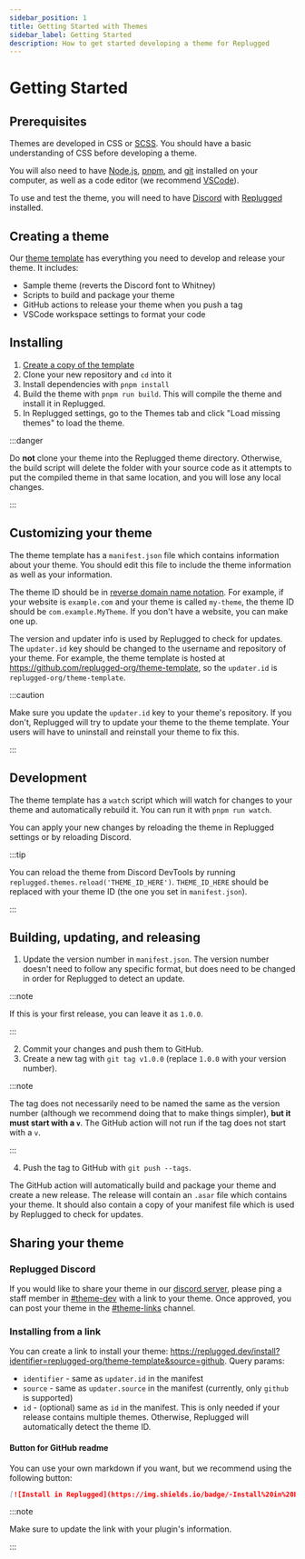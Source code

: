 ```yaml
---
sidebar_position: 1
title: Getting Started with Themes
sidebar_label: Getting Started
description: How to get started developing a theme for Replugged
---
```


# Getting Started

## Prerequisites

Themes are developed in CSS or [SCSS](https://sass-lang.com/). You should have a basic understanding
of CSS before developing a theme.

You will also need to have [Node.js](https://nodejs.org/), [pnpm](https://pnpm.io/), and
[git](https://git-scm.com/) installed on your computer, as well as a code editor (we recommend
[VSCode](https://code.visualstudio.com/)).

To use and test the theme, you will need to have [Discord](https://discord.com/download) with
[Replugged](https://replugged.dev/download) installed.

## Creating a theme

Our [theme template](https://github.com/replugged-org/theme-template) has everything you need to
develop and release your theme. It includes:

- Sample theme (reverts the Discord font to Whitney)
- Scripts to build and package your theme
- GitHub actions to release your theme when you push a tag
- VSCode workspace settings to format your code

## Installing

1. [Create a copy of the template](https://github.com/replugged-org/theme-template/generate)
2. Clone your new repository and `cd` into it
3. Install dependencies with `pnpm install`
4. Build the theme with `pnpm run build`. This will compile the theme and install it in Replugged.
5. In Replugged settings, go to the Themes tab and click "Load missing themes" to load the theme.

:::danger

Do **not** clone your theme into the Replugged theme directory. Otherwise, the build script will
delete the folder with your source code as it attempts to put the compiled theme in that same
location, and you will lose any local changes.

:::

## Customizing your theme

The theme template has a `manifest.json` file which contains information about your theme. You
should edit this file to include the theme information as well as your information.

The theme ID should be in
[reverse domain name notation](https://en.wikipedia.org/wiki/Reverse_domain_name_notation). For
example, if your website is `example.com` and your theme is called `my-theme`, the theme ID should
be `com.example.MyTheme`. If you don't have a website, you can make one up.

The version and updater info is used by Replugged to check for updates. The `updater.id` key should
be changed to the username and repository of your theme. For example, the theme template is hosted
at https://github.com/replugged-org/theme-template, so the `updater.id` is
`replugged-org/theme-template`.

:::caution

Make sure you update the `updater.id` key to your theme's repository. If you don't, Replugged will
try to update your theme to the theme template. Your users will have to uninstall and reinstall your
theme to fix this.

:::

## Development

The theme template has a `watch` script which will watch for changes to your theme and automatically
rebuild it. You can run it with `pnpm run watch`.

You can apply your new changes by reloading the theme in Replugged settings or by reloading Discord.

:::tip

You can reload the theme from Discord DevTools by running
`replugged.themes.reload('THEME_ID_HERE')`. `THEME_ID_HERE` should be replaced with your theme ID
(the one you set in `manifest.json`).

:::

## Building, updating, and releasing

1. Update the version number in `manifest.json`. The version number doesn't need to follow any
   specific format, but does need to be changed in order for Replugged to detect an update.

:::note

If this is your first release, you can leave it as `1.0.0`.

:::

2. Commit your changes and push them to GitHub.
3. Create a new tag with `git tag v1.0.0` (replace `1.0.0` with your version number).

:::note

The tag does not necessarily need to be named the same as the version number (although we recommend
doing that to make things simpler), **but it must start with a `v`**. The GitHub action will not run
if the tag does not start with a `v`.

:::

4. Push the tag to GitHub with `git push --tags`.

The GitHub action will automatically build and package your theme and create a new release. The
release will contain an `.asar` file which contains your theme. It should also contain a copy of
your manifest file which is used by Replugged to check for updates.

## Sharing your theme

### Replugged Discord

If you would like to share your theme in our [discord server](https://discord.gg/replugged), please
ping a staff member in
[#theme-dev](https://discord.com/channels/1000926524452647132/1000955967627874424) with a link to
your theme. Once approved, you can post your theme in the
[#theme-links](https://discord.com/channels/1000926524452647132/1053467493743738961) channel.

### Installing from a link

You can create a link to install your theme:
<https://replugged.dev/install?identifier=replugged-org/theme-template&source=github>. Query params:

- `identifier` - same as `updater.id` in the manifest
- `source` - same as `updater.source` in the manifest (currently, only `github` is supported)
- `id` - (optional) same as `id` in the manifest. This is only needed if your release contains
  multiple themes. Otherwise, Replugged will automatically detect the theme ID.

#### Button for GitHub readme

You can use your own markdown if you want, but we recommend using the following button:

```md
[![Install in Replugged](https://img.shields.io/badge/-Install%20in%20Replugged-blue?style=for-the-badge&logo=none)](https://replugged.dev/install?identifier=YOUR_ADDON_INFO_HERE&source=github)
```

:::note

Make sure to update the link with your plugin's information.

:::
